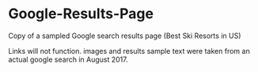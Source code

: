 # Google-Results-Page
Copy of a sampled Google search results page (Best Ski Resorts in US)

Links will not function.  images and results sample text were taken from an actual google search in August 2017.
